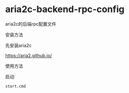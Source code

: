 # aria2c-backend-rpc-config
aria2c的后端rpc配置文件


安装方法

先安装aria2c

https://aria2.github.io/

使用方法

启动
```
start.cmd
```
